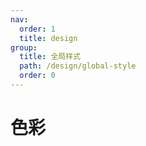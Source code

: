 ```yaml
---
nav:
  order: 1
  title: design
group:
  title: 全局样式
  path: /design/global-style
  order: 0
---
```


# 色彩
